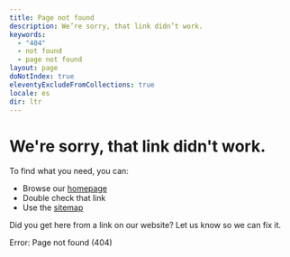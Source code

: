 ```yaml
---
title: Page not found
description: We’re sorry, that link didn’t work.
keywords:
  - "404"
  - not found
  - page not found
layout: page
doNotIndex: true
eleventyExcludeFromCollections: true
locale: es
dir: ltr
---
```

# We're sorry, that link didn't work.

To find what you need, you can:

* Browse our [homepage](/)
* Double check that link
* Use the [sitemap](/sitemap)

Did you get here from a link on our website? Let us know so we can fix it.

Error: Page not found (404)